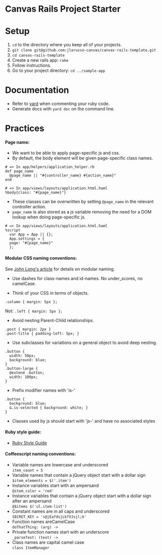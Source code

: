 Canvas Rails Project Starter
=====================

# Setup
1. `cd` to the directory where you keep all of your projects.
2. `git clone git@github.com:jlarusso-canvas/canvas-rails-template.git`
3. `cd canvas-rails-template`
4. Create a new rails app: `rake`
5. Follow instructions.
6. Go to your project directory: `cd ../sample-app`


# Documentation
- Refer to [yard](http://rubydoc.info/gems/yard/file/docs/GettingStarted.md) when commenting your ruby code.
- Generate docs with `yard doc` on the command line.


# Practices
#### Page name:
- We want to be able to apply page-specific js and css.
- By default, the body element will be given page-specific class names.
```
# => In app/helpers/application_helper.rb
def page_name
  @page_name || "#{controller_name} #{action_name}"
end

# => In app/views/layouts/application.html.haml
%body{class: "#{page_name}"}
```
- These classes can be overwritten by setting `@page_name` in the relevant controller action.
- `page_name` is also stored as a js variable removing the need for a DOM lookup when doing page-specific js.
```
# => In app/views/layouts/application.html.haml
%script
  var App = App || {};
  App.settings = {
  page: "#{page_name}"
  };
```


#### Modular CSS naming conventions:
See [John Long's article](http://thesassway.com/advanced/modular-css-naming-conventions) for details on modular naming.

- Use dashes for class-names and id-names. No under_scores, no camelCase.

- Think of your CSS in terms of objects.
```
.column { margin: 5px };
```
Not: `.left { margin: 5px };`

- Avoid nesting Parent-Child relationships.
```
.post { margin: 2px }
.post-title { padding-left: 5px; }
```

- Use subclasses for variations on a general object to avoid deep nesting.
```
.button {
  width: 50px;
  background: blue;
}
.button-large {
  @extend .button;
  width: 100px;
}
```

- Prefix modifier names with 'is-'
```
.button {
  background: blue;
  &.is-selected { background: white; }
}
```

- Classes used by js should start with 'js-' and have no associated styles  


#### Ruby style guide:
- [Ruby Style Guide](https://github.com/bbatsov/ruby-style-guide)


#### Coffeescript naming conventions:
- Variable names are lowercase and underscored  
`item_count = 5`
- Variable names that contain a jQuery object start with a dollar sign  
`$item_elements = $('.item')`
- Instance variables start with an ampersand  
`@item_color = 'red'`
- Instance variables that contain a jQuery object start with a dollar sign after an ampersand  
`@$items $('ul.item-list')`
- Constant names are in all caps and underscored  
`SECRET_KEY = 's@jEafdsjLkfVJsjl;k'`
- Function names areCamelCase  
`doThatThing: (arg) ->`
- Private function names start with an underscore  
`_parseText: (text) ->`
- Class names are capital camel case  
`class ItemManager`
